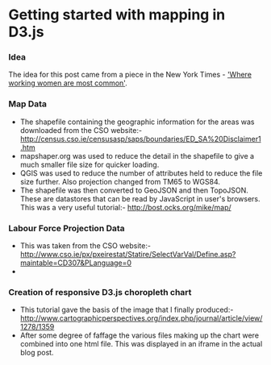 # Getting started with mapping in D3.js

### Idea

The idea for this post came from a piece in the New York Times - ['Where working women are most common'](http://www.nytimes.com/interactive/2015/01/06/upshot/where-working-women-are-most-common.html?_r=2&abt=0002&abg=1#/5/38.5/-90).

### Map Data

- The shapefile containing the geographic information for the areas was downloaded from the CSO website:-
	http://census.cso.ie/censusasp/saps/boundaries/ED_SA%20Disclaimer1.htm
- mapshaper.org was used to reduce the detail in the shapefile to give a much smaller file size for quicker loading.
- QGIS was used to reduce the number of attributes held to reduce the file size further. Also projection changed from TM65 to WGS84.
- The shapefile was then converted to GeoJSON and then TopoJSON. These are datastores that can be read by JavaScript in user's browsers. This was a very useful tutorial:-
	http://bost.ocks.org/mike/map/

### Labour Force Projection Data
- This was taken from the CSO website:-
	http://www.cso.ie/px/pxeirestat/Statire/SelectVarVal/Define.asp?maintable=CD307&PLanguage=0
- 

### Creation of responsive D3.js choropleth chart
- This tutorial gave the basis of the image that I finally produced:-
	http://www.cartographicperspectives.org/index.php/journal/article/view/1278/1359
- After some degree of faffage the various files making up the chart were combined into one html file. This was displayed in an iframe in the actual blog post.